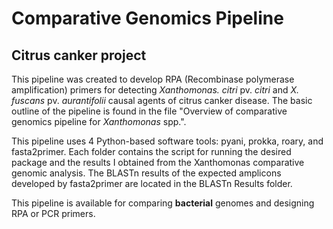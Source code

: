 # Comparative Genomics Pipeline 
## Citrus canker project

This pipeline was created to develop RPA (Recombinase polymerase amplification) primers for detecting _Xanthomonas._ _citri_ pv. _citri_ and _X. fuscans_ pv. _aurantifolii_ causal agents of citrus canker disease. The basic outline of the pipeline is found in the file "Overview of comparative genomics pipeline for _Xanthomonas_ spp.". 

This pipeline uses 4 Python-based software tools: pyani, prokka, roary, and fasta2primer. Each folder contains the script for running the desired package and the results I obtained from the Xanthomonas comparative genomic analysis. The BLASTn results of the expected amplicons developed by fasta2primer are located in the BLASTn Results folder.

This pipeline is available for comparing **bacterial** genomes and designing RPA or PCR primers.
